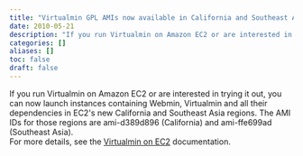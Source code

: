 ```yaml
---
title: "Virtualmin GPL AMIs now available in California and Southeast Asia"
date: 2010-05-21
description: "If you run Virtualmin on Amazon EC2 or are interested in trying it out, you can now launch..."
categories: []
aliases: []
toc: false
draft: false
---
```

If you run Virtualmin on Amazon EC2 or are interested in trying it out, you can now launch instances containing Webmin, Virtualmin and all their dependencies in EC2's new California and Southeast Asia regions. The AMI IDs for those regions are ami-d389d896 (California) and ami-ffe699ad (Southeast Asia). <br />
 For more details, see the [Virtualmin on EC2][1] documentation.

  [1]: https://www.virtualmin.com/documentation/id,virtualmin_gpl_ami
